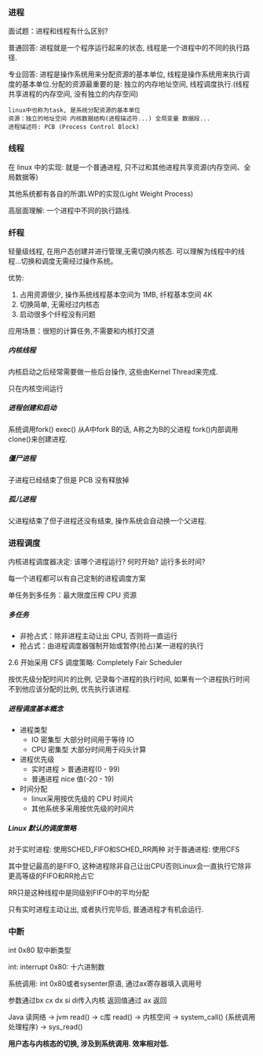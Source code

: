 ### 进程
面试题：进程和线程有什么区别?

普通回答: 进程就是一个程序运行起来的状态, 线程是一个进程中的不同的执行路径.

专业回答: 进程是操作系统用来分配资源的基本单位, 线程是操作系统用来执行调度的基本单位.分配的资源最重要的是: 独立的内存地址空间, 线程调度执行.(线程共享进程的内存空间, 没有独立的内存空间)

```
linux中也称为task, 是系统分配资源的基本单位
资源：独立的地址空间 内核数据结构(进程描述符...) 全局变量 数据段...
进程描述符: PCB (Process Control Block)
```

### 线程
在 linux 中的实现: 就是一个普通进程, 只不过和其他进程共享资源(内存空间、全局数据等)

其他系统都有各自的所谓LWP的实现(Light Weight Process)

高层面理解: 一个进程中不同的执行路线.

### 纤程
轻量级线程, 在用户态创建并进行管理,无需切换内核态.
可以理解为线程中的线程...切换和调度无需经过操作系统。

优势: 
1. 占用资源很少, 操作系统线程基本空间为 1MB, 纤程基本空间 4K
2. 切换简单, 无需经过内核态
3. 启动很多个纤程没有问题

应用场景：很短的计算任务,不需要和内核打交道

##### 内核线程
内核启动之后经常需要做一些后台操作, 这些由Kernel Thread来完成.

只在内核空间运行

##### 进程创建和启动
系统调用fork() exec()
从A中fork B的话, A称之为B的父进程
fork()内部调用 clone()来创建进程.

##### 僵尸进程
子进程已经结束了但是 PCB 没有释放掉

##### 孤儿进程
父进程结束了但子进程还没有结束, 操作系统会自动换一个父进程.

### 进程调度
内核进程调度器决定: 该哪个进程运行? 何时开始? 运行多长时间?

每一个进程都可以有自己定制的进程调度方案

单任务到多任务：最大限度压榨 CPU 资源

##### 多任务
* 非抢占式：除非进程主动让出 CPU, 否则将一直运行
* 抢占式：由进程调度器强制开始或暂停(抢占)某一进程的执行

2.6 开始采用 CFS 调度策略: Completely Fair Scheduler

按优先级分配时间片的比例, 记录每个进程的执行时间, 如果有一个进程执行时间不到他应该分配的比例, 优先执行该进程.

##### 进程调度基本概念
* 进程类型
    * IO 密集型 大部分时间用于等待 IO
    * CPU 密集型 大部分时间用于闷头计算
* 进程优先级
    * 实时进程 > 普通进程(0 - 99)
    * 普通进程 nice 值(-20 - 19)
* 时间分配
    * linux采用按优先级的 CPU 时间片
    * 其他系统多采用按优先级的时间片

##### Linux 默认的调度策略
对于实时进程: 使用SCHED_FIFO和SCHED_RR两种
对于普通进程: 使用CFS

其中登记最高的是FIFO, 这种进程除非自己让出CPU否则Linux会一直执行它除非更高等级的FIFO和RR抢占它

RR只是这种线程中是同级别FIFO中的平均分配

只有实时进程主动让出, 或者执行完毕后, 普通进程才有机会运行.

### 中断

int 0x80 软中断类型

int: interrupt
0x80: 十六进制数

系统调用: int 0x80或者sysenter原语, 通过ax寄存器填入调用号

参数通过bx cx dx si di传入内核 返回值通过 ax 返回

Java 读网络 -> jvm read() -> c库 read() -> 内核空间 -> system_call() (系统调用处理程序) -> sys_read()

**用户态与内核态的切换, 涉及到系统调用. 效率相对低.**
